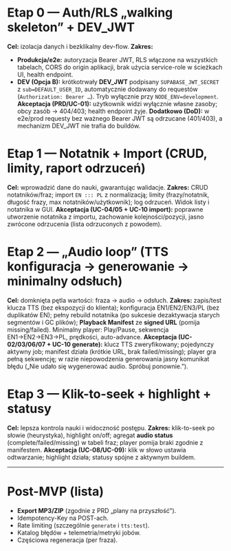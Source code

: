 # Etap 0 — Auth/RLS „walking skeleton” + DEV_JWT

**Cel:** izolacja danych i bezklikalny dev-flow.
**Zakres:**

* **Produkcja/e2e:** autoryzacja Bearer JWT, RLS włączone na wszystkich tabelach, CORS do origin aplikacji, brak użycia service-role w ścieżkach UI, health endpoint.
* **DEV (Opcja B):** krótkotrwały **DEV_JWT** podpisany `SUPABASE_JWT_SECRET` z `sub=DEFAULT_USER_ID`, automatycznie dodawany do requestów (`Authorization: Bearer …`). Tryb wyłącznie przy `NODE_ENV=development`.
  **Akceptacja (PRD/UC-01):** użytkownik widzi wyłącznie własne zasoby; obcy zasób → 404/403; health endpoint żyje.
  **Dodatkowo (DoD):** w e2e/prod requesty bez ważnego Bearer JWT są odrzucane (401/403), a mechanizm DEV_JWT nie trafia do buildów.

# Etap 1 — Notatnik + Import (CRUD, limity, raport odrzuceń)

**Cel:** wprowadzić dane do nauki, gwarantując walidacje.
**Zakres:** CRUD notatników/fraz; import `EN ::: PL` z normalizacją; limity (frazy/notatnik, długość frazy, max notatników/użytkownik); log odrzuceń. Widok listy i notatnika w GUI.
**Akceptacja (UC-04/05 + UC-10 import):** poprawne utworzenie notatnika z importu, zachowanie kolejności/pozycji, jasno zwrócone odrzucenia (lista odrzuconych z powodem).

# Etap 2 — „Audio loop” (TTS konfiguracja → generowanie → minimalny odsłuch)

**Cel:** domknięta pętla wartości: fraza → audio → odsłuch.
**Zakres:** zapis/test klucza TTS (bez ekspozycji do klienta); konfiguracja EN1/EN2/EN3/PL (bez duplikatów EN); pełny rebuild notatnika (po sukcesie dezaktywacja starych segmentów i GC plików); **Playback Manifest** ze **signed URL** (pomija missing/failed). Minimalny player: Play/Pause, sekwencja EN1→EN2→EN3→PL, prędkości, auto-advance.
**Akceptacja (UC-02/03/06/07 + UC-10 generate):** klucz TTS zweryfikowany; pojedynczy aktywny job; manifest działa (krótkie URL, brak failed/missing); player gra pełną sekwencję; w razie niepowodzenia generowania jasny komunikat błędu („Nie udało się wygenerować audio. Spróbuj ponownie.”).

# Etap 3 — Klik-to-seek + highlight + statusy

**Cel:** lepsza kontrola nauki i widoczność postępu.
**Zakres:** klik-to-seek po słowie (heurystyka), highlight on/off; agregat **audio status** (complete/failed/missing) w tabeli fraz; player pomija braki zgodnie z manifestem.
**Akceptacja (UC-08/UC-09):** klik w słowo ustawia odtwarzanie; highlight działa; statusy spójne z aktywnym buildem.

---

# Post-MVP (lista)

* **Export MP3/ZIP** (zgodnie z PRD „plany na przyszłość”).
* Idempotency-Key na POST-ach.
* Rate limiting (szczególnie `generate` i `tts:test`).
* Katalog błędów + telemetria/metryki jobów.
* Częściowa regeneracja (per fraza).
